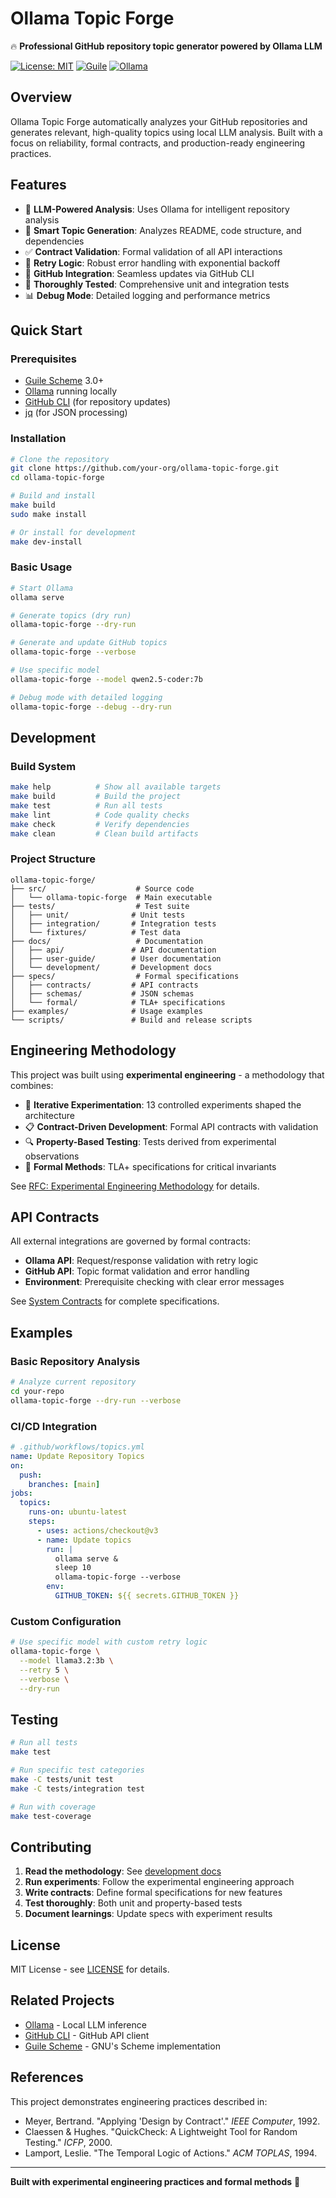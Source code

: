# Ollama Topic Forge

🔥 **Professional GitHub repository topic generator powered by Ollama LLM**

[![License: MIT](https://img.shields.io/badge/License-MIT-yellow.svg)](https://opensource.org/licenses/MIT)
[![Guile](https://img.shields.io/badge/Guile-3.0+-blue.svg)](https://www.gnu.org/software/guile/)
[![Ollama](https://img.shields.io/badge/Ollama-Required-green.svg)](https://ollama.ai/)

## Overview

Ollama Topic Forge automatically analyzes your GitHub repositories and generates relevant, high-quality topics using local LLM analysis. Built with a focus on reliability, formal contracts, and production-ready engineering practices.

## Features

- 🤖 **LLM-Powered Analysis**: Uses Ollama for intelligent repository analysis
- 📝 **Smart Topic Generation**: Analyzes README, code structure, and dependencies
- ✅ **Contract Validation**: Formal validation of all API interactions
- 🔄 **Retry Logic**: Robust error handling with exponential backoff
- 🎯 **GitHub Integration**: Seamless updates via GitHub CLI
- 🧪 **Thoroughly Tested**: Comprehensive unit and integration tests
- 📊 **Debug Mode**: Detailed logging and performance metrics

## Quick Start

### Prerequisites

- [Guile Scheme](https://www.gnu.org/software/guile/) 3.0+
- [Ollama](https://ollama.ai/) running locally
- [GitHub CLI](https://cli.github.com/) (for repository updates)
- [jq](https://jqlang.github.io/jq/) (for JSON processing)

### Installation

```bash
# Clone the repository
git clone https://github.com/your-org/ollama-topic-forge.git
cd ollama-topic-forge

# Build and install
make build
sudo make install

# Or install for development
make dev-install
```

### Basic Usage

```bash
# Start Ollama
ollama serve

# Generate topics (dry run)
ollama-topic-forge --dry-run

# Generate and update GitHub topics
ollama-topic-forge --verbose

# Use specific model
ollama-topic-forge --model qwen2.5-coder:7b

# Debug mode with detailed logging
ollama-topic-forge --debug --dry-run
```

## Development

### Build System

```bash
make help          # Show all available targets
make build         # Build the project
make test          # Run all tests
make lint          # Code quality checks
make check         # Verify dependencies
make clean         # Clean build artifacts
```

### Project Structure

```
ollama-topic-forge/
├── src/                    # Source code
│   └── ollama-topic-forge  # Main executable
├── tests/                  # Test suite
│   ├── unit/              # Unit tests
│   ├── integration/       # Integration tests
│   └── fixtures/          # Test data
├── docs/                   # Documentation
│   ├── api/               # API documentation
│   ├── user-guide/        # User documentation
│   └── development/       # Development docs
├── specs/                  # Formal specifications
│   ├── contracts/         # API contracts
│   ├── schemas/           # JSON schemas
│   └── formal/            # TLA+ specifications
├── examples/              # Usage examples
└── scripts/               # Build and release scripts
```

## Engineering Methodology

This project was built using **experimental engineering** - a methodology that combines:

- 🧪 **Iterative Experimentation**: 13 controlled experiments shaped the architecture
- 📋 **Contract-Driven Development**: Formal API contracts with validation
- 🔍 **Property-Based Testing**: Tests derived from experimental observations
- 📐 **Formal Methods**: TLA+ specifications for critical invariants

See [RFC: Experimental Engineering Methodology](docs/development/rfc-experimental-engineering.md) for details.

## API Contracts

All external integrations are governed by formal contracts:

- **Ollama API**: Request/response validation with retry logic
- **GitHub API**: Topic format validation and error handling
- **Environment**: Prerequisite checking with clear error messages

See [System Contracts](specs/contracts/system-contracts.md) for complete specifications.

## Examples

### Basic Repository Analysis

```bash
# Analyze current repository
cd your-repo
ollama-topic-forge --dry-run --verbose
```

### CI/CD Integration

```yaml
# .github/workflows/topics.yml
name: Update Repository Topics
on:
  push:
    branches: [main]
jobs:
  topics:
    runs-on: ubuntu-latest
    steps:
      - uses: actions/checkout@v3
      - name: Update topics
        run: |
          ollama serve &
          sleep 10
          ollama-topic-forge --verbose
        env:
          GITHUB_TOKEN: ${{ secrets.GITHUB_TOKEN }}
```

### Custom Configuration

```bash
# Use specific model with custom retry logic
ollama-topic-forge \
  --model llama3.2:3b \
  --retry 5 \
  --verbose \
  --dry-run
```

## Testing

```bash
# Run all tests
make test

# Run specific test categories
make -C tests/unit test
make -C tests/integration test

# Run with coverage
make test-coverage
```

## Contributing

1. **Read the methodology**: See [development docs](docs/development/)
2. **Run experiments**: Follow the experimental engineering approach
3. **Write contracts**: Define formal specifications for new features
4. **Test thoroughly**: Both unit and property-based tests
5. **Document learnings**: Update specs with experiment results

## License

MIT License - see [LICENSE](LICENSE) for details.

## Related Projects

- [Ollama](https://ollama.ai/) - Local LLM inference
- [GitHub CLI](https://cli.github.com/) - GitHub API client
- [Guile Scheme](https://www.gnu.org/software/guile/) - GNU's Scheme implementation

## References

This project demonstrates engineering practices described in:

- Meyer, Bertrand. "Applying 'Design by Contract'." *IEEE Computer*, 1992.
- Claessen & Hughes. "QuickCheck: A Lightweight Tool for Random Testing." *ICFP*, 2000.
- Lamport, Leslie. "The Temporal Logic of Actions." *ACM TOPLAS*, 1994.

---

**Built with experimental engineering practices and formal methods** 🔬